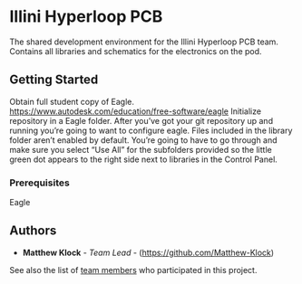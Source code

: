 # Illini Hyperloop PCB

The shared development environment for the Illini Hyperloop PCB team. Contains all libraries and schematics for the electronics on the pod. 

## Getting Started

Obtain full student copy of Eagle. https://www.autodesk.com/education/free-software/eagle
Initialize repository in a Eagle folder. 
After you’ve got your git repository up and running you’re going to want to configure eagle. Files included in the library folder aren’t enabled by default. You’re going to have to go through and make sure you select “Use All” for the subfolders provided so the little green dot appears to the right side next to libraries in the Control Panel.

### Prerequisites

Eagle 


## Authors

* **Matthew Klock** - *Team Lead* - (https://github.com/Matthew-Klock)

See also the list of [team members](https://github.com/Matthew-Klock/Illini-Hyperloop-PCB/contributors) who participated in this project.
